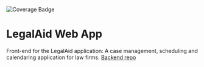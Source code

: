 ![Coverage Badge](https://img.shields.io/endpoint?url=https://gist.githubusercontent.com/maheshc7/cdc60bed264cf5afd17e322cee8feee2/raw/legalaid-web__heads_main.json)

# LegalAid Web App
Front-end for the LegalAid application: A case management, scheduling and calendaring application for law firms.
[Backend repo](https://github.com/maheshc7/legalaid)

